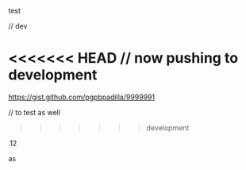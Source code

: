 test

// dev

<<<<<<< HEAD
// now pushing to development
=======
https://gist.github.com/pgpbpadilla/9999991

// to test as well
>>>>>>> development

.12


as

